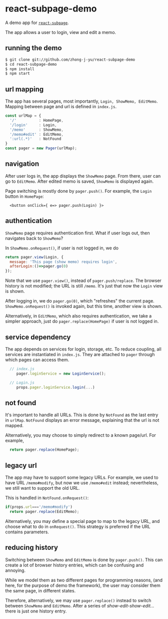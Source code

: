 # react-subpage-demo

A demo app for [`react-subpage`](https://github.com/zhong-j-yu/react-subpage).

The app allows a user to login, view and edit a memo.

## running the demo

```bash
$ git clone git://github.com/zhong-j-yu/react-subpage-demo
$ cd react-subpage-demo
$ npm install
$ npm start
```

## url mapping

The app has several pages, most importantly,
`Login, ShowMemo, EditMemo`.
Mapping between page and url is defined in `index.js`.

```js
const urlMap = {
  '/'          : HomePage,
  '/login'     : Login,
  '/memo'      : ShowMemo,
  '/memo#edit' : EditMemo,
  ':url(.*)'   : NotFound
}
const pager = new Pager(urlMap);
```

## navigation

After user logs in, the app displays the `ShowMemo` page. From there,
user can go to `EditMemo`.
After edited memo is saved, `ShowMemo` is displayed again.


Page switching is mostly done by `pager.push()`.
For example, the `Login` button in `HomePage`:

```
  <button onClick={ e=> pager.push(Login) }>
```

## authentication

`ShowMemo` page requires authentication first.
What if user logs out, then navigates back to `ShowMemo`?

In `ShowMemo.onRequest()`, if user is not logged in, we do

```js
return pager.view(Login, {
  message: 'This page (show memo) requires login',
  afterLogin:()=>pager.go(0)
});
```

Note that we use `pager.view()`, instead of `pager.push/replace`.
The browser history is not modified; the URL is still `/memo`.
It's just that now the `Login` view is shown.

After logging in, we do `pager.go(0)`, which "refreshes" the current page.
`ShowMemo.onRequest()` is invoked again,
but this time, another view is shown.

Alternatively, in `EditMemo`, which also requires authentication,
we take a simpler approach, just do
`pager.replace(HomePage)` if user is not logged in.


## service dependency

The app depends on services for login, storage, etc.
To reduce coupling, all services are instantiated in `index.js`.
They are attached to `pager` through which pages can access them.

```js
  // index.js
     pager.loginService = new LoginService();

  // Login.js
     props.pager.loginService.login(...)
```



## not found

It's important to handle all URLs. This is done
by `NotFound` as the last entry in `urlMap`.
`NotFound` displays an error message, explaining that the url is not mapped.

Alternatively, you may choose to simply redirect to a known page/url. For example,

```js
  return pager.replace(HomePage);
```

## legacy url

The app may have to support some legacy URLs.
For example, we used to have URL `/memo#modify`,
but now we use `/memo#edit` instead;
nevertheless, we still want to support the old URL.

This is handled in `NotFound.onRequest()`:

```js
if(props.url==='/memo#modify')
  return pager.replace(EditMemo);
```

Alternatively, you may define a special page to map to the
legacy URL, and choose what to do in `onRequest()`.
This strategy is preferred if the URL contains parameters.

## reducing history

Switching between `ShowMemo` and `EditMemo` is done by `pager.push()`.
This can create a lot of browser history entries,
which can be confusing and annoying.

While we model them as two different pages for programming reasons,
(and here, for the purpose of demo the framework),
the user may consider them the same page, in different states.

Therefore, alternatively, we may use `pager.replace()` instead
to switch between `ShowMemo` and `EditMemo`.
After a series of *show-edit-show-edit...*
there is just one history entry.
